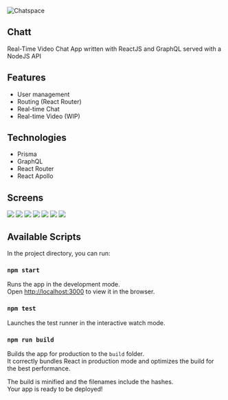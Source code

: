 ![Chatspace](.//public/favicon.svg) 

## Chatt

Real-Time Video Chat App written with ReactJS and GraphQL served with a NodeJS API 

## Features

- User management
- Routing (React Router)
- Real-time Chat
- Real-time Video (WIP)

## Technologies

- Prisma
- GraphQL
- React Router
- React Apollo

## Screens

![](src/images/screens/login.png)
![](src/images/screens/register.png)
![](src/images/screens/home.png)
![](src/images/screens/meeting.png)
![](src/images/screens/meeting_chat.png)
![](src/images/screens/meeting_invite.png)
![](src/images/screens/meeting_leave.png)

## Available Scripts

In the project directory, you can run:

### `npm start`

Runs the app in the development mode.<br>
Open [http://localhost:3000](http://localhost:3000) to view it in the browser.

### `npm test`

Launches the test runner in the interactive watch mode.<br>

### `npm run build`

Builds the app for production to the `build` folder.<br>
It correctly bundles React in production mode and optimizes the build for the best performance.

The build is minified and the filenames include the hashes.<br>
Your app is ready to be deployed!